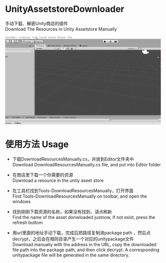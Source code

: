 # UnityAssetstoreDownloader  
手动下载、解密Unity商店的插件  
Download The Resources in Unity Assetstore Manually  

![gif](https://github.com/pg7go/UnityAssetstoreDownloader/blob/master/gif.gif)  

# 使用方法 Usage  
- 下载DownloadResourcesManually.cs，并放到Editor文件夹中   
  Download DownloadResourcesManually.cs file, and put into Editor folder  
  
- 在商店里下载一个你需要的资源  
  Download a resource in the untiy aseet store  
  
- 在工具栏找到Tools-DownloadResourcesManually，打开界面  
  Find Tools-DownloadResourcesManually on toolbar, and open the windows  
  
 - 找到刚刚下载资源的名称，如果没有找到，请点刷新  
   Find the name of the asset donwloaded justnow, if not exist, press the refresh buttom  
 
 - 用url里面的地址手动下载，完成后把路径复制进package path ，然后点decrypt，之后会在相同目录产生一个对应的unitypackage文件  
   Download manually with the address in the URL, copy the downloaded file path into the package path, and then click decrypt. A corresponding unitypackage file will be generated in the same directory.  

